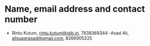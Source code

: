 # Name, email address and contact number
- Rintu Kutum, rintu.kutum@igib.in, 7838369344
-Asad Ali, alisuperasad@gmail.com, 8266905225
